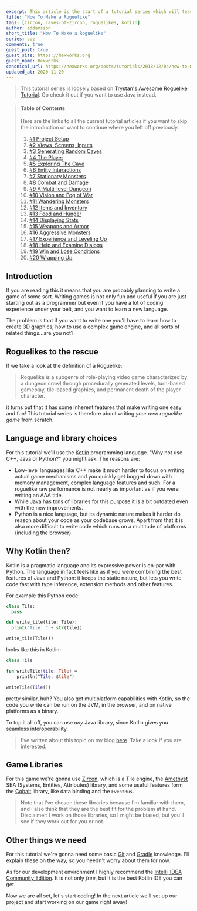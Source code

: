 ```yaml
---
excerpt: This article is the start of a tutorial series which will teach you how to write a roguelike game.
title: "How To Make a Roguelike"
tags: [zircon, caves-of-zircon, roguelikes, kotlin]
author: addamsson
short_title: "How To Make a Roguelike"
series: coz
comments: true
guest_post: true
guest_site: https://hexworks.org
guest_name: Hexworks
canonical_url: https://hexworks.org/posts/tutorials/2018/12/04/how-to-make-a-roguelike.html
updated_at: 2020-11-20
---
```


> This tutorial series is loosely based on [Trystan's Awesome Roguelike Tutorial](http://trystans.blogspot.com/2016/01/roguelike-tutorial-00-table-of-contents.html).
  Go check it out if you want to use Java instead.
  
> #### Table of Contents
>
> Here are the links to all the current tutorial articles if you want to skip the introduction
> or want to continue where you left off previously.
> 
> 1. [#1 Project Setup](https://hexworks.org/posts/tutorials/2018/12/12/how-to-make-a-roguelike-project-setup.html)
> 2. [#2 Views, Screens, Inputs](https://hexworks.org/posts/tutorials/2018/12/28/how-to-make-a-roguelike-views-screens-inputs.html)
> 3. [#3 Generating Random Caves](https://hexworks.org/posts/tutorials/2019/01/05/how-to-make-a-roguelike-generating-random-caves.html)
> 4. [#4 The Player](https://hexworks.org/posts/tutorials/2019/02/13/how-to-make-a-roguelike-the-player.html)
> 5. [#5 Exploring The Cave](https://hexworks.org/posts/tutorials/2019/02/28/how-to-make-a-roguelike-exploring-the-cave.html)
> 6. [#6 Entity Interactions](https://hexworks.org/posts/tutorials/2019/03/14/how-to-make-a-roguelike-entity-interactions.html)
> 7. [#7 Stationary Monsters](https://hexworks.org/posts/tutorials/2019/03/21/how-to-make-a-roguelike-stationary-monsters.html)
> 8. [#8 Combat and Damage](https://hexworks.org/posts/tutorials/2019/04/02/how-to-make-a-roguelike-combat-and-damage.html)
> 9. [#9 A Multi-level Dungeon](https://hexworks.org/posts/tutorials/2019/04/17/how-to-make-a-roguelike-a-multi-level-dungeon.html)
> 10. [#10 Vision and Fog of War](https://hexworks.org/posts/tutorials/2019/04/27/how-to-make-a-roguelike-vision-and-fog-of-war.html)
> 11. [#11 Wandering Monsters](https://hexworks.org/posts/tutorials/2019/05/07/how-to-make-a-roguelike-wandering-monsters.html)
> 12. [#12 Items and Inventory](https://hexworks.org/posts/tutorials/2019/05/15/how-to-make-a-roguelike-items-and-inventory.html)
> 13. [#13 Food and Hunger](https://hexworks.org/posts/tutorials/2019/05/23/how-to-make-a-roguelike-food-and-hunger.html)
> 14. [#14 Displaying Stats](https://hexworks.org/posts/tutorials/2019/06/14/how-to-make-a-roguelike-displaying-stats.html)
> 15. [#15 Weapons and Armor](https://hexworks.org/posts/tutorials/2019/06/21/how-to-make-a-roguelike-weapons-and-armor.html)
> 16. [#16 Aggressive Monsters](https://hexworks.org/posts/tutorials/2019/06/26/how-to-make-a-roguelike-aggressive-monsters.html)
> 17. [#17 Experience and Leveling Up](https://hexworks.org/posts/tutorials/2019/06/28/how-to-make-a-roguelike-experience-and-leveling-up.html)
> 18. [#18 Help and Examine Dialogs](https://hexworks.org/posts/tutorials/2019/06/30/how-to-make-a-roguelike-help-and-examine-dialogs.html)
> 19. [#19 Win and Lose Conditions](https://hexworks.org/posts/tutorials/2019/07/01/how-to-make-a-roguelike-win-and-lose-conditions.html)
> 20. [#20 Wrapping Up](https://hexworks.org/posts/tutorials/2019/07/02/how-to-make-a-roguelike-wrapping-up.html)
  
## Introduction

If you are reading this it means that you are probably planning to write a game of some sort.
Writing games is not only fun and useful if you are just starting out as a programmer but even
if you have a lot of coding experience under your belt, and you want to learn a new language.

The problem is that if you want to write one you'll have to learn how to create 3D graphics,
how to use a complex game engine, and all sorts of related things...are you not?

## Roguelikes to the rescue

If we take a look at the definition of a Roguelike:

> Roguelike is a subgenre of role-playing video game characterized by a dungeon crawl through procedurally
> generated levels, turn-based gameplay, tile-based graphics, and permanent death of the player character.

it turns out that it has some inherent features that make writing one easy and fun!
This tutorial series is therefore about writing *your own roguelike game* from scratch.

## Language and library choices

For this tutorial we'll use the [Kotlin](https://kotlinlang.org/) programming language.
"Why not use C++, Java or Python?" you might ask. The reasons are:

- Low-level languages like C++ make it much harder to focus on writing actual game mechanisms
  and you quickly get bogged down with memory management, complex language features and such.
  For a roguelike raw performance is not nearly as important as if you were writing an AAA title.
- While Java has tons of libraries for this purpose it is a bit outdated even with the new improvements.
- Python is a nice language, but its dynamic nature makes it harder do reason about your code
  as your codebase grows. Apart from that it is also more difficult to write code which runs on
  a multitude of platforms (including the browser).

## Why Kotlin then?

Kotlin is a pragmatic language and its expressive power is on-par with Python. The language in
fact feels like as if you were combining the best features of Java and Python: it keeps the static
nature, but lets you write code fast with type inference, extension methods and other features.

For example this Python code:

```python
class Tile:
  pass

def write_tile(tile: Tile):
  print("Tile: " + str(tile))

write_tile(Tile())
```

looks like this in Kotlin:

```kotlin
class Tile

fun writeTile(tile: Tile) =
    println("Tile: $tile")

writeTile(Tile())
```

pretty similar, huh? You also get multiplatform capabilities with Kotlin, so the code you write can be
run on the JVM, in the browser, and on native platforms as a binary.

To top it all off, you can use *any* Java library, since Kotlin gives you seamless interoperability.

> I've written about this topic on my blog [here](http://the-cogitator.com/posts/blog/2017/05/19/kotlin-is-the-new-java.html).
  Take a look if you are interested.

## Game Libraries

For this game we're gonna use [Zircon](https://github.com/Hexworks/zircon), which is a Tile engine,
the [Amethyst](https://github.com/Hexworks/amethyst) SEA (Systems, Entities, Attributes) library, and some useful features
form the [Cobalt](https://github.com/Hexworks/cobalt) library, like data binding and the `EventBus`.

> Note that I've chosen these libraries because I'm familiar with them, and I also think that they are
  the best fit for the problem at hand. Disclaimer: I work on those libraries, so I might be biased,
  but you'll see if they work out for you or not.
  
## Other things we need

For this tutorial we're gonna need some basic [Git](https://git-scm.com/) and [Gradle](https://gradle.org/)
knowledge. I'll explain these on the way, so you needn't worry about them for now.

As for our development environment I highly recommend the [Intellij IDEA Community Edition](https://www.jetbrains.com/idea/download).
It is not only *free*, but it is the best Kotlin IDE you can get.
  
Now we are all set, let's start coding! In the next article we'll set up our project
and start working on our game right away!
